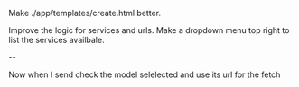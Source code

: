 Make ./app/templates/create.html better.

Improve the logic for services and urls.
Make a dropdown menu top right to list the services availbale.

--

Now when I send check the model selelected and use its url for the fetch
